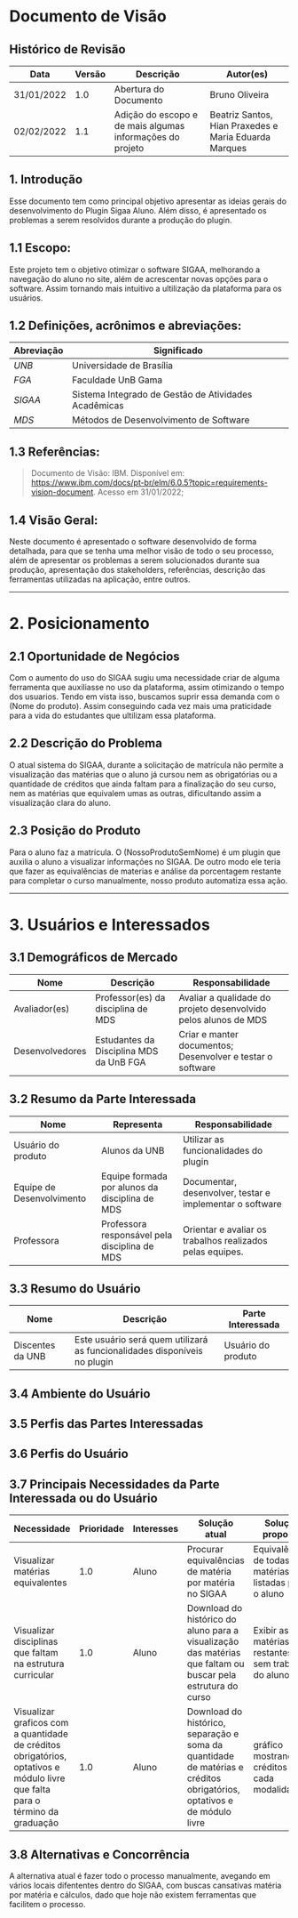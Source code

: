 # Documento de Visão

## Histórico de Revisão

| Data       | Versão | Descrição             | Autor(es)      |
| ---------- | ------ | --------------------- | -------------- |
| 31/01/2022 | 1.0    | Abertura do Documento | Bruno Oliveira |
| 02/02/2022 | 1.1    | Adição do escopo e de mais algumas informações do projeto | Beatriz Santos, Hian Praxedes e Maria Eduarda Marques |

## 1. Introdução

Esse documento tem como principal objetivo apresentar as ideias gerais do desenvolvimento do Plugin Sigaa Aluno. Além disso, é apresentado os problemas a serem resolvidos durante a produção do plugin.

## 1.1 Escopo:

Este projeto tem o objetivo otimizar o software SIGAA, melhorando a navegação do aluno no site, além de acrescentar novas opções para o software.
Assim tornando mais intuitivo a ultilização da plataforma para os usuários.

## 1.2 Definições, acrônimos e abreviações:

| Abreviação | Significado                                          |
| ---------- | ---------------------------------------------------- |
| _UNB_      | Universidade de Brasília                             |
| _FGA_      | Faculdade UnB Gama                                   |
| _SIGAA_    | Sistema Integrado de Gestão de Atividades Acadêmicas |
| _MDS_      | Métodos de Desenvolvimento de Software               |


## 1.3 Referências:

> Documento de Visão: IBM. Disponível em: https://www.ibm.com/docs/pt-br/elm/6.0.5?topic=requirements-vision-document. Acesso em 31/01/2022;

## 1.4 Visão Geral:

Neste documento é apresentado o software desenvolvido de forma detalhada, para que se tenha uma melhor visão de todo o seu processo, além de apresentar os problemas a serem solucionados durante sua produção, apresentação dos stakeholders, referências, descrição das ferramentas utilizadas na aplicação, entre outros.

---

# 2. Posicionamento

## 2.1 Oportunidade de Negócios

Com o aumento do uso do SIGAA sugiu uma necessidade criar de alguma ferramenta que auxiliasse no uso da plataforma, assim otimizando o tempo dos usuarios. Tendo em vista isso, buscamos suprir essa demanda com o (Nome do produto). Assim conseguindo cada vez mais uma praticidade para a vida do estudantes que ultilizam essa plataforma.


## 2.2 Descrição do Problema

O atual sistema do SIGAA, durante a solicitação de matrícula não permite a visualização das matérias que o aluno já cursou nem as obrigatórias ou a quantidade de créditos que ainda faltam para a finalização do seu curso, nem as matérias que equivalem umas as outras, dificultando assim a visualização clara do aluno.

## 2.3 Posição do Produto

Para o aluno faz a matrícula. O (NossoProdutoSemNome) é um plugin que auxilia o aluno a visualizar informações no SIGAA. De outro modo ele teria que fazer as equivalências de materias e análise da porcentagem restante para completar o curso manualmente, nosso produto automatiza essa ação.

---

# 3. Usuários e Interessados

## 3.1 Demográficos de Mercado

| Nome | Descrição | Responsabilidade |
| - | - | - |
| Avaliador(es) | Professor(es) da disciplina de MDS | Avaliar a qualidade do projeto desenvolvido pelos alunos de MDS |
| Desenvolvedores | Estudantes da Disciplina MDS da UnB FGA | Criar e manter documentos; Desenvolver e testar o software |

## 3.2 Resumo da Parte Interessada

| Nome      | Representa | Responsabilidade |
| ----------- | ---------- | ------------------ |
| Usuário do produto | Alunos da UNB | Utilizar as funcionalidades do plugin |
| Equipe de Desenvolvimento |Equipe formada por alunos da disciplina de MDS| Documentar, desenvolver, testar e implementar o software |
| Professora | Professora responsável pela disciplina de MDS | Orientar e avaliar os trabalhos realizados pelas equipes. |

## 3.3 Resumo do Usuário

| Nome      | Descrição | Parte Interessada |
| ----------- | ---------- | ------------------ |
| Discentes da UNB | Este usuário será quem utilizará as funcionalidades disponíveis no plugin | Usuário do produto |

## 3.4 Ambiente do Usuário

## 3.5 Perfis das Partes Interessadas

## 3.6 Perfis do Usuário

## 3.7 Principais Necessidades da Parte Interessada ou do Usuário

| Necessidade| Prioridade | Interesses      | Solução atual      |   Solução proposta |
| ---------- | ------ | --------------------- | -------------- | -------------- |
| Visualizar matérias equivalentes | 1.0   | Aluno | Procurar equivalências de matéria por matéria no SIGAA | Equivalências de todas as matérias listadas para o aluno |
| Visualizar disciplinas que faltam na estrutura curricular | 1.0    | Aluno  | Download do histórico do aluno para a visualização das matérias que faltam ou buscar pela estrutura do curso |   Exibir as matérias restantes sem trabalho do aluno |
| Visualizar graficos com a quantidade de créditos obrigatórios, optativos e módulo livre que falta para o término da graduação | 1.0    | Aluno  | Download do histórico, separação e soma da quantidade de matérias e créditos obrigatórios, optativos e de módulo livre | gráfico mostrando os créditos de cada modalidade |

## 3.8 Alternativas e Concorrência

A alternativa atual é fazer todo o processo manualmente, avegando em vários locais difententes dentro do SIGAA, com buscas cansativas matéria por matéria e cálculos, dado que hoje não existem ferramentas que facilitem o processo.

